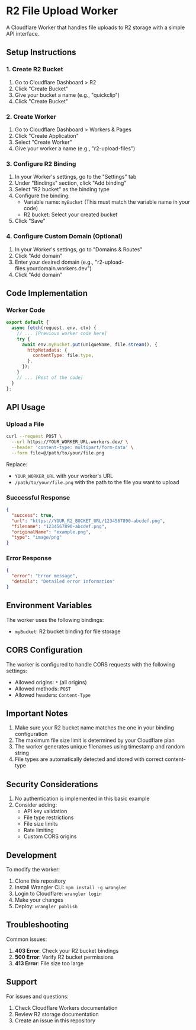 # R2 File Upload Worker

A Cloudflare Worker that handles file uploads to R2 storage with a simple API interface.

## Setup Instructions

### 1. Create R2 Bucket

1. Go to Cloudflare Dashboard > R2
2. Click "Create Bucket"
3. Give your bucket a name (e.g., "quickclip")
4. Click "Create Bucket"

### 2. Create Worker

1. Go to Cloudflare Dashboard > Workers & Pages
2. Click "Create Application"
3. Select "Create Worker"
4. Give your worker a name (e.g., "r2-upload-files")

### 3. Configure R2 Binding

1. In your Worker's settings, go to the "Settings" tab
2. Under "Bindings" section, click "Add binding"
3. Select "R2 bucket" as the binding type
4. Configure the binding:
   - Variable name: `myBucket` (This must match the variable name in your code)
   - R2 bucket: Select your created bucket
5. Click "Save"

### 4. Configure Custom Domain (Optional)

1. In your Worker's settings, go to "Domains & Routes"
2. Click "Add domain"
3. Enter your desired domain (e.g., "r2-upload-files.yourdomain.workers.dev")
4. Click "Add domain"

## Code Implementation

### Worker Code

```javascript
export default {
  async fetch(request, env, ctx) {
    // ... [Previous worker code here]
    try {
      await env.myBucket.put(uniqueName, file.stream(), {
        httpMetadata: {
          contentType: file.type,
        },
      });
    }
    // ... [Rest of the code]
  }
};
```

## API Usage

### Upload a File

```bash
curl --request POST \
  --url https://YOUR_WORKER_URL.workers.dev/ \
  --header 'content-type: multipart/form-data' \
  --form file=@/path/to/your/file.png
```

Replace:

- `YOUR_WORKER_URL` with your worker's URL
- `/path/to/your/file.png` with the path to the file you want to upload

### Successful Response

```json
{
  "success": true,
  "url": "https://YOUR_R2_BUCKET_URL/1234567890-abcdef.png",
  "filename": "1234567890-abcdef.png",
  "originalName": "example.png",
  "type": "image/png"
}
```

### Error Response

```json
{
  "error": "Error message",
  "details": "Detailed error information"
}
```

## Environment Variables

The worker uses the following bindings:

- `myBucket`: R2 bucket binding for file storage

## CORS Configuration

The worker is configured to handle CORS requests with the following settings:

- Allowed origins: `*` (all origins)
- Allowed methods: `POST`
- Allowed headers: `Content-Type`

## Important Notes

1. Make sure your R2 bucket name matches the one in your binding configuration
2. The maximum file size limit is determined by your Cloudflare plan
3. The worker generates unique filenames using timestamp and random string
4. File types are automatically detected and stored with correct content-type

## Security Considerations

1. No authentication is implemented in this basic example
2. Consider adding:
   - API key validation
   - File type restrictions
   - File size limits
   - Rate limiting
   - Custom CORS origins

## Development

To modify the worker:

1. Clone this repository
2. Install Wrangler CLI: `npm install -g wrangler`
3. Login to Cloudflare: `wrangler login`
4. Make your changes
5. Deploy: `wrangler publish`

## Troubleshooting

Common issues:

1. **403 Error**: Check your R2 bucket bindings
2. **500 Error**: Verify R2 bucket permissions
3. **413 Error**: File size too large

## Support

For issues and questions:

1. Check Cloudflare Workers documentation
2. Review R2 storage documentation
3. Create an issue in this repository
